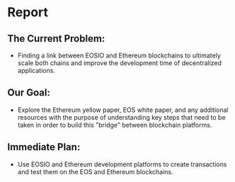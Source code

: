 # Report

## The Current Problem:
-	Finding a link between EOSIO and Ethereum blockchains to ultimately scale both chains and improve the development time of decentralized applications.


## Our Goal:
-	Explore the Ethereum yellow paper, EOS white paper, and any additional resources with the purpose of understanding key steps that need to be taken in order to build this "bridge" between blockchain platforms.

## Immediate Plan:
- Use EOSIO and Ethereum development platforms to create transactions and test them on the EOS and Ethereum blockchains.

